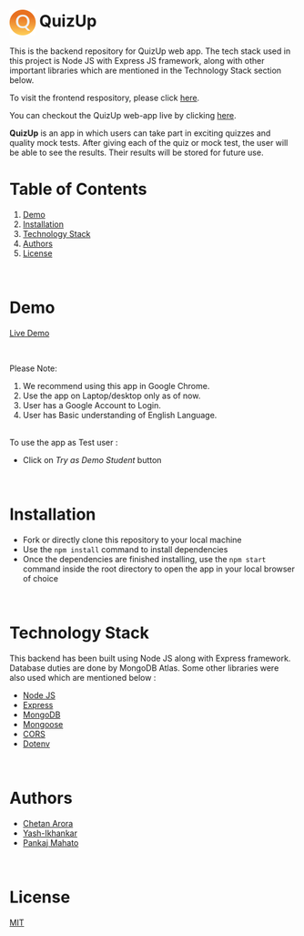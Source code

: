 <h1><img align="center" height="45" src="./images/logo.png"> QuizUp</h1>

This is the backend repository for QuizUp web app. The tech stack used in this project is Node JS with Express JS framework, along with other important libraries which are mentioned in the Technology Stack section below.

To visit the frontend respository, please click [here](https://github.com/pesto-students/quizup-frontend-team1_harsh-raj).

You can checkout the QuizUp web-app live by clicking [here](https://quizup-webapp.vercel.app).

**QuizUp** is an app in which users can take part in exciting quizzes and quality mock tests. After giving each of the quiz or mock test, the user will be able to see the results. Their results will be stored for future use.

# Table of Contents

1. [Demo](#demo)
2. [Installation](#installation)
3. [Technology Stack](#technology-stack)
4. [Authors](#authors)
5. [License](#license)

<br/>

# Demo

[Live Demo](https://quizup-webapp.vercel.app)

<br/>

Please Note:

1. We recommend using this app in Google Chrome.
2. Use the app on Laptop/desktop only as of now.
3. User has a Google Account to Login.
4. User has Basic understanding of English Language.

<br/>
To use the app as Test user :

- Click on _Try as Demo Student_ button

<br/>

# Installation

- Fork or directly clone this repository to your local machine
- Use the `npm install` command to install dependencies
- Once the dependencies are finished installing, use the `npm start` command inside the root directory to open the app in your local browser of choice

<br/>

# Technology Stack

This backend has been built using Node JS along with Express framework. Database duties are done by MongoDB Atlas. Some other libraries were also used which are mentioned below :
<br/>

<!-- Therefore we opted for the following: -->

- [Node JS](https://nodejs.org)
- [Express](https://www.npmjs.com/package/express)
- [MongoDB](https://www.mongodb.com/)
- [Mongoose](https://www.npmjs.com/package/mongoose)
- [CORS](https://www.npmjs.com/package/cors)
- [Dotenv](https://www.npmjs.com/package/dotenv)

<br/>

# Authors

- [Chetan Arora](https://github.com/chaytan5)
- [Yash-Ikhankar](https://github.com/Yash-Ikhankar)
- [Pankaj Mahato](https://github.com/Svmpankaj)

<br/>

# License

[MIT](https://opensource.org/licenses/MIT)
